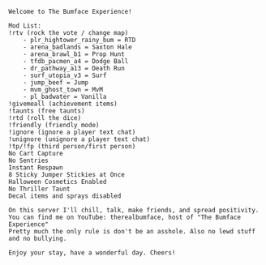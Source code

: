 	Welcome to The Bumface Experience! 

	Mod List:
	!rtv (rock the vote / change map)
		- plr_hightower_rainy_bum = RTD
		- arena_badlands = Saxton Hale
		- arena_brawl_b1 = Prop Hunt
		- tfdb_pacmen_a4 = Dodge Ball
		- dr_pathway_a13 = Death Run
		- surf_utopia_v3 = Surf
		- jump_beef = Jump
		- mvm_ghost_town = MvM
		- pl_badwater = Vanilla
	!givemeall (achievement items)
	!taunts (free taunts)
	!rtd (roll the dice)
	!friendly (friendly mode)
	!ignore (ignore a player text chat)
	!unignore (unignore a player text chat)
	!tp/!fp (third person/first person)
	No Cart Capture
	No Sentries
	Instant Respawn
	8 Sticky Jumper Stickies at Once
	Halloween Cosmetics Enabled
	No Thriller Taunt
	Decal items and sprays disabled

	On this server I'll chill, talk, make friends, and spread positivity.
	You can find me on YouTube: therealbumface, host of "The Bumface Experience"
	Pretty much the only rule is don't be an asshole. Also no lewd stuff and no bullying.

	Enjoy your stay, have a wonderful day. Cheers!
